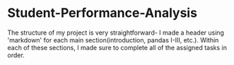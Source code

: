 # Student-Performance-Analysis

The structure of my project is very straightforward- I made a header using 'markdown' for each main section(introduction, pandas I-III, etc.). Within each of these sections, I made sure to complete all of the assigned tasks in order.
